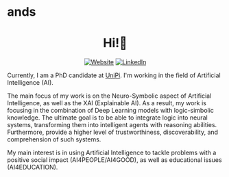 # ands
<h1 align="center">Hi!👋</h1>

<p align="center">
  <a href="https://andrearafanelli.github.io/"><img alt="Website" title="Website" src="https://tinyurl.com/gsarti-shield"></a>
  <a href="https://www.linkedin.com/in/andrea-rafanelli/"><img alt="LinkedIn" title="LinkedIn"src="https://img.shields.io/badge/linkedin-%230077B5.svg?&style=for-the-badge&logo=linkedin&logoColor=white"></a>
</p>

Currently, I am a PhD candidate at [UniPi](https://phd-ai-society.di.unipi.it/). I'm working in the field of Artificial Intelligence (AI). 

The main focus of my work is on the Neuro-Symbolic aspect of Artificial Intelligence, as well as the XAI (Explainable AI). As a result, my work is focusing in the combination of Deep Learning models with logic-simbolic knowledge. The ultimate goal is to be able to integrate logic into neural systems, transforming them into intelligent agents with reasoning abilities. Furthermore, provide a higher level of trustworthiness, discoverability, and comprehension of such systems. 

My main interest is in using Artificial Intelligence to tackle problems with a positive social impact (AI4PEOPLE/AI4GOOD), as well as educational issues (AI4EDUCATION).



<!--
**andrearafanelli/ands** is a ✨ _special_ ✨ repository because its `README.md` (this file) appears on your GitHub profile.

Here are some ideas to get you started:

- 🔭 I’m currently working on ...
- 🌱 I’m currently learning ...
- 👯 I’m looking to collaborate on ...
- 🤔 I’m looking for help with ...
- 💬 Ask me about ...
- 📫 How to reach me: ...
- 😄 Pronouns: ...
- ⚡ Fun fact: ...
-->
